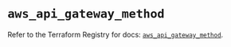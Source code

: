 # `aws_api_gateway_method`

Refer to the Terraform Registry for docs: [`aws_api_gateway_method`](https://registry.terraform.io/providers/hashicorp/aws/6.17.0/docs/resources/api_gateway_method).

